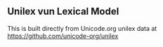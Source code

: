 Unilex vun Lexical Model
----------------------

This is built directly from Unicode.org unilex data at
https://github.com/unicode-org/unilex
